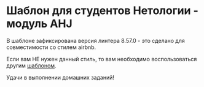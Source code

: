 # Шаблон для студентов Нетологии - модуль AHJ

В шаблоне зафиксирована версия линтера 8.57.0 - это сделано для совместимости со стилем airbnb.

Если вам НЕ нужен данный стиль, то вам необходимо воспользоваться другим
[шаблоном](https://github.com/ProfessorSeverusSnape/AHJ-template).

Удачи в выполнении домашних заданий!
